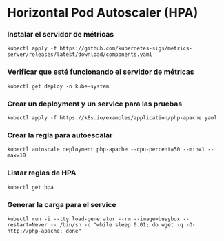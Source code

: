 # Horizontal Pod Autoscaler (HPA)

### Instalar el servidor de métricas

```
kubectl apply -f https://github.com/kubernetes-sigs/metrics-server/releases/latest/download/components.yaml
```

### Verificar que esté funcionando el servidor de métricas

```
kubectl get deploy -n kube-system
```

### Crear un deployment y un service para las pruebas

```
kubectl apply -f https://k8s.io/examples/application/php-apache.yaml
```

### Crear la regla para autoescalar

```
kubectl autoscale deployment php-apache --cpu-percent=50 --min=1 --max=10
```

### Listar reglas de HPA

```
kubectl get hpa
```

### Generar la carga para el service

```
kubectl run -i --tty load-generator --rm --image=busybox --restart=Never -- /bin/sh -c "while sleep 0.01; do wget -q -O- http://php-apache; done"
```
